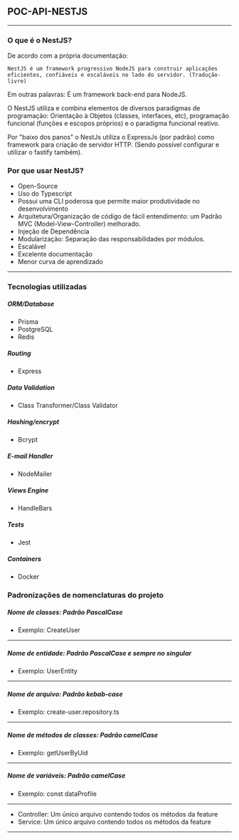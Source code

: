 ## POC-API-NESTJS

---

### O que é o NestJS?

De acordo com a própria documentação:

    NestJS é um framework progressivo NodeJS para construir aplicações eficientes, confiáveis e escaláveis no lado do servidor. (Tradução-livre)

Em outras palavras: É um framework back-end para NodeJS.

O NestJS utiliza e combina elementos de diversos paradigmas de programação: Orientação à Objetos (classes, interfaces, etc), programação funcional (funções e escopos próprios) e o paradigma funcional reativo.

Por "baixo dos panos" o NestJs utiliza o ExpressJs (por padrão) como framework para criação de servidor HTTP. (Sendo possível configurar e utilizar o fastify também).

### Por que usar NestJS?

- Open-Source
- Uso do Typescript
- Possui uma CLI poderosa que permite maior produtividade no desenvolvimento
- Arquitetura/Organização de código de fácil entendimento: um Padrão MVC (Model-View-Controller) melhorado.
- Injeção de Dependência
- Modularização: Separação das responsabilidades por módulos.
- Escalável
- Excelente documentação
- Menor curva de aprendizado

---

### Tecnologias utilizadas

##### ORM/Database

 - Prisma
 - PostgreSQL
 - Redis

##### Routing

 - Express

##### Data Validation

 - Class Transformer/Class Validator

##### Hashing/encrypt

 - Bcrypt

##### E-mail Handler

 - NodeMailer

##### Views Engine

 - HandleBars 

##### Tests

 - Jest

 ##### Containers

  - Docker

### Padronizações de nomenclaturas do projeto

##### Nome de classes: Padrão PascalCase
- Exemplo: CreateUser

---

##### Nome de entidade: Padrão PascalCase e sempre no singular
- Exemplo: UserEntity

---

##### Nome de arquivo: Padrão kebab-case
- Exemplo: create-user.repository.ts

----

##### Nome de métodos de classes: Padrão camelCase
- Exemplo: getUserByUid

----

##### Nome de variáveis: Padrão camelCase
- Exemplo: const dataProfile

----

- Controller: Um único arquivo contendo todos os métodos da feature
- Service: Um único arquivo contendo todos os métodos da feature

---
